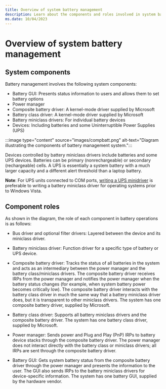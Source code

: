 ```yaml
---
title: Overview of system battery management
description: Learn about the components and roles involved in system battery management, including battery GUI, power manager, and various drivers.
ms.date: 10/04/2023
---
```


# Overview of system battery management

## System components

Battery management involves the following system components:

- Battery GUI: Presents status information to users and allows them to set battery options
- Power manager
- Composite battery driver: A kernel-mode driver supplied by Microsoft
- Battery class driver: A kernel-mode driver supplied by Microsoft
- Battery miniclass drivers: For individual battery devices
- Devices: Including batteries and some Uninterruptible Power Supplies (UPS)

:::image type="content" source="images/compbatt.png" alt-text="Diagram illustrating the components of battery management system.":::

Devices controlled by battery miniclass drivers include batteries and some UPS devices. Batteries can be primary (nonrechargeable) or secondary (rechargeable) cells. A UPS is essentially a system battery with a much larger capacity and a different alert threshold than a laptop battery.

**Note**: For UPS units connected to COM ports, [writing a UPS minidriver](writing-ups-minidrivers.md) is preferable to writing a battery miniclass driver for operating systems prior to Windows Vista.

## Component roles

As shown in the diagram, the role of each component in battery operations is as follows:

- Bus driver and optional filter drivers: Layered between the device and its miniclass driver.

- Battery miniclass driver: Function driver for a specific type of battery or UPS device.

- Composite battery driver: Tracks the status of all batteries in the system and acts as an intermediary between the power manager and the battery class/miniclass drivers. The composite battery driver receives IRPs from the power manager and notifies the power manager when the battery status changes (for example, when system battery power becomes critically low). The composite battery driver interacts with the battery class driver in much the same way that a battery miniclass driver does, but it is transparent to other miniclass drivers. The system has one composite battery driver, supplied by Microsoft.

- Battery class driver: Supports all battery miniclass drivers and the composite battery driver. The system has one battery class driver, supplied by Microsoft.

- Power manager: Sends power and Plug and Play (PnP) IRPs to battery device stacks through the composite battery driver. The power manager does not interact directly with the battery class or miniclass drivers; all IRPs are sent through the composite battery driver.

- Battery GUI: Gets system battery status from the composite battery driver through the power manager and presents the information to the user. The GUI also sends IRPs to the battery miniclass drivers for device-specific information. The system has one battery GUI, supplied by the hardware vendor.
